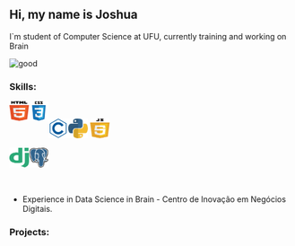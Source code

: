 ## Hi, my name is Joshua

I`m student of Computer Science at UFU, currently training and working on Brain

![good](https://i.giphy.com/media/bqAFYeYPCAboA/giphy.webp)

### Skills:
<img align="left" alt="HTML 5" width="35px" height="35px" src="html5.svg"> <img align="left" alt="CSS 3" width="35px" height="35px" src="css3.svg">
<br>

<img align="left" alt="C" width="35px" height="35px" src="c.svg"> <img alt="Python 3" width="35px" height="35px" src="python.svg">  <img alt="javascript" width="35px" height="35px" src="javascript.svg">
<br>

<img align="left" alt="Django" width="35px" height="35px" src="django.svg">  <img alt="Postgresql" width="35px" height="35px" src="postgresql.svg">

<br>

- Experience in Data Science in Brain - Centro de Inovação em Negócios Digitais.

### Projects:
